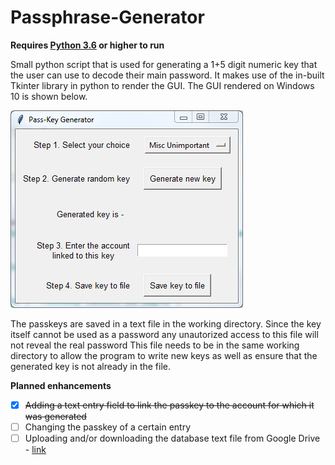 # Passphrase-Generator

__Requires [Python 3.6](https://www.python.org/downloads/release/python-362/) or higher to run__

Small python script that is used for generating a 1+5 digit numeric key that the user can use to decode their main password.
It makes use of the in-built Tkinter library in python to render the GUI. The GUI rendered on Windows 10 is shown below.

![](./win7-snap.PNG)

The passkeys are saved in a text file in the working directory. Since the key itself cannot be used as a password any unautorized access to this file will not reveal the real password
This file needs to be in the same working directory to allow the program to write new keys as well as ensure that the generated key is not already in the file.

__Planned enhancements__
- [x] ~~Adding a text entry field to link the passkey to the account for which it was generated~~
- [ ] Changing the passkey of a certain entry
- [ ] Uploading and/or downloading the database text file from Google Drive - [link](https://developers.google.com/drive/v3/web/manage-uploads)
